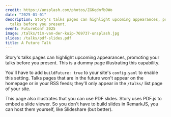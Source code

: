 ```yaml
---
credit: https://unsplash.com/photos/ZGKqdnfbOWo
date: "2025-01-01"
description: Story's talks pages can highlight upcoming appearances, promoting your
  talks before you present.
event: FutureConf 2025
image: /talks/tim-van-der-kuip-769737-unsplash.jpg
slides: /talks/pdf-slides.pdf
title: A Future Talk
---
```

Story's talks pages can highlight upcoming appearances, promoting your talks
before you present. This is a dummy page illustrating this capability.

You'll have to add `buildFuture: true` to your site's `config.yaml` to enable
this setting.  Talks pages that are in the future won't appear on the homepage
or in your RSS feeds; they'll only appear in the `/talks/` list page of your
site.

This page also illustrates that you can use PDF slides. Story uses PDF.js to embed a slide viewer.
So you don't have to build slides in RemarkJS, you can host them yourself, like Slideshare (but better).
<!--more-->
